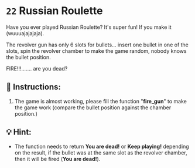 # `22` Russian Roulette

Have you ever played Russian Roulette? It's super fun! If you make it (wuuuajajajaja).

The revolver gun has only 6 slots for bullets... insert one bullet in one of the slots,
spin the revolver chamber to make the game random, nobody knows the bullet position.

FIRE!!!....... are you dead?


## 📝 Instructions:
1. The game is almost working, please fill the function "**fire_gun**" to make the game work
(compare the bullet position against the chamber position.)


## 💡 Hint:

- The function needs to return **You are dead!** or **Keep playing!** depending on the result, if the bullet was
at the same slot as the revolver chamber, then it will be fired (**You are dead!**).

